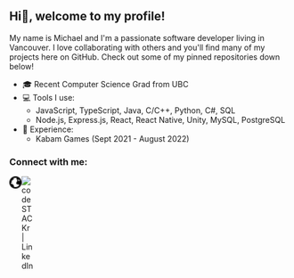 ## Hi👋, welcome to my profile!
My name is Michael and I'm a passionate software developer living in Vancouver. I love collaborating with others and you'll find many of my projects here on GitHub. Check out some of my pinned repositories down below!
- 🎓 Recent Computer Science Grad from UBC
- 💻 Tools I use:
  - JavaScript, TypeScript, Java, C/C++, Python, C#, SQL
  - Node.js, Express.js, React, React Native, Unity, MySQL, PostgreSQL
- 💼 Experience:
  - Kabam Games (Sept 2021 - August 2022)

### Connect with me:

[<img align="left" alt="hungnguyen3.github.io" width="22px" src="https://raw.githubusercontent.com/iconic/open-iconic/master/svg/globe.svg" />][website]
[<img align="left" alt="codeSTACKr | LinkedIn" width="22px" src="https://cdn.jsdelivr.net/npm/simple-icons@v3/icons/linkedin.svg" />][linkedin]

[website]: https://mtuntang.github.io/Portfolio/
[linkedin]: https://www.linkedin.com/in/mtuntang

<br />


